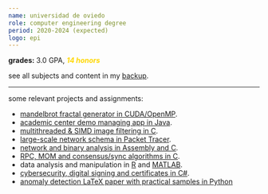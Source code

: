 ```yaml
---
name: universidad de oviedo
role: computer engineering degree
period: 2020-2024 (expected)
logo: epi
---
```


**grades:** 3.0 GPA, <b style="color: gold;"><i>14 honors</i></b>

see all subjects and content in my [backup](https://mier.info/backup).

---

some relevant projects and assignments:
- [mandelbrot fractal generator in CUDA/OpenMP](https://github.com/miermontoto/mandelbrot).
- [academic center demo managing app in Java](https://github.com/miermontoto/SI2022-PL41).
- [multithreaded & SIMD image filtering in C](https://github.com/miermontoto/TeamworkImages).
- [large-scale network schema in Packet Tracer](https://github.com/miermontoto/IngRedes/tree/main/PL/escenario).
- [network and binary analysis in Assembly and C](https://github.com/miermontoto/HackingForce).
- [RPC, MOM and consensus/sync algorithms in C](https://github.com/miermontoto/Distribuidos/tree/main/PL/entregas/entrega1).
- data analysis and manipulation in [R](https://github.com/miermontoto/Estadistica/tree/main/PL) and [MATLAB](https://github.com/miermontoto/Computacion/tree/main/PL).
- [cybersecurity, digital signing and certificates in C#](https://github.com/miermontoto/Seguridad/tree/master/PL).
- [anomaly detection LaTeX paper with practical samples in Python](https://github.com/miermontoto/neg-teo-ii)
